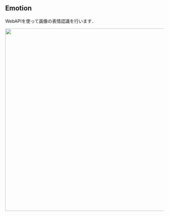 ## Emotion
WebAPIを使って画像の表情認識を行います．

<img src="https://user-images.githubusercontent.com/49547067/97010414-50c4bd00-1580-11eb-924a-8253a8e74d5a.png" width="580px">
